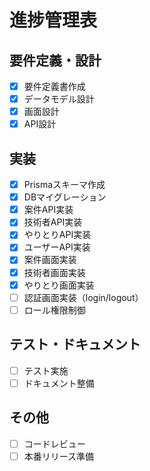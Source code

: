 # 進捗管理表

## 要件定義・設計
- [x] 要件定義書作成
- [x] データモデル設計
- [x] 画面設計
- [x] API設計

## 実装
- [x] Prismaスキーマ作成
- [x] DBマイグレーション
- [x] 案件API実装
- [x] 技術者API実装
- [x] やりとりAPI実装
- [x] ユーザーAPI実装
- [x] 案件画面実装
- [x] 技術者画面実装
- [x] やりとり画面実装
- [ ] 認証画面実装（login/logout）
- [ ] ロール権限制御

## テスト・ドキュメント
- [ ] テスト実施
- [ ] ドキュメント整備

## その他
- [ ] コードレビュー
- [ ] 本番リリース準備 